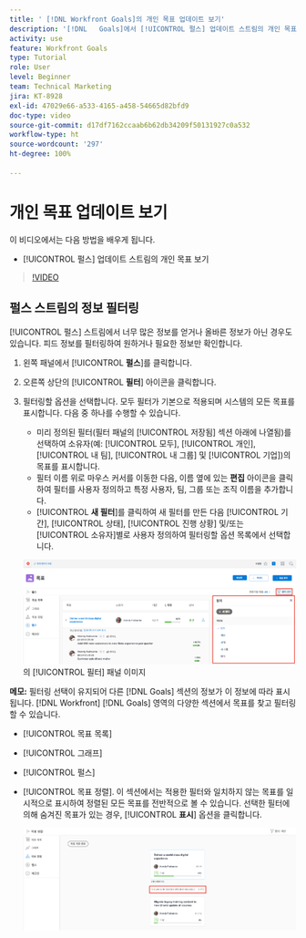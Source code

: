 ```yaml
---
title: ' [!DNL Workfront Goals]의 개인 목표 업데이트 보기'
description: '[!DNL   Goals]에서 [!UICONTROL 펄스] 업데이트 스트림의 개인 목표를 보는 방법에 대해 알아봅니다.'
activity: use
feature: Workfront Goals
type: Tutorial
role: User
level: Beginner
team: Technical Marketing
jira: KT-8928
exl-id: 47029e66-a533-4165-a458-54665d82bfd9
doc-type: video
source-git-commit: d17df7162ccaab6b62db34209f50131927c0a532
workflow-type: ht
source-wordcount: '297'
ht-degree: 100%

---
```


# 개인 목표 업데이트 보기

이 비디오에서는 다음 방법을 배우게 됩니다.

* [!UICONTROL 펄스] 업데이트 스트림의 개인 목표 보기

>[!VIDEO](https://video.tv.adobe.com/v/335200/?quality=12&learn=on&enablevpops)

## 펄스 스트림의 정보 필터링

[!UICONTROL 펄스] 스트림에서 너무 많은 정보를 얻거나 올바른 정보가 아닌 경우도 있습니다. 피드 정보를 필터링하여 원하거나 필요한 정보만 확인합니다.

1. 왼쪽 패널에서 [!UICONTROL **펄스**]&#x200B;를 클릭합니다.
1. 오른쪽 상단의 [!UICONTROL **필터**] 아이콘을 클릭합니다.
1. 필터링할 옵션을 선택합니다. 모두 필터가 기본으로 적용되며 시스템의 모든 목표를 표시합니다. 다음 중 하나를 수행할 수 있습니다.

   * 미리 정의된 필터(필터 패널의 [!UICONTROL 저장됨] 섹션 아래에 나열됨)를 선택하여 소유자(예: [!UICONTROL 모두], [!UICONTROL 개인], [!UICONTROL 내 팀], [!UICONTROL 내 그룹] 및 [!UICONTROL 기업])의 목표를 표시합니다.
   * 필터 이름 위로 마우스 커서를 이동한 다음, 이름 옆에 있는 **편집** 아이콘을 클릭하여 필터를 사용자 정의하고 특정 사용자, 팀, 그룹 또는 조직 이름을 추가합니다.
   * [!UICONTROL **새 필터**]&#x200B;를 클릭하여 새 필터를 만든 다음 [!UICONTROL 기간], [!UICONTROL 상태], [!UICONTROL 진행 상황] 및/또는 [!UICONTROL 소유자]별로 사용자 정의하여 필터링할 옵션 목록에서 선택합니다.

   ![[!DNL Workfront Goals]](assets/18-workfront-goals-pulse-stream.png)의 [!UICONTROL 필터] 패널 이미지

**메모:** 필터링 선택이 유지되어 다른 [!DNL Goals] 섹션의 정보가 이 정보에 따라 표시됩니다. [!DNL Workfront] [!DNL Goals] 영역의 다양한 섹션에서 목표를 찾고 필터링할 수 있습니다.

* [!UICONTROL 목표 목록]
* [!UICONTROL 그래프]
* [!UICONTROL 펄스]
* [!UICONTROL 목표 정렬]. 이 섹션에서는 적용한 필터와 일치하지 않는 목표를 일시적으로 표시하여 정렬된 모든 목표를 전반적으로 볼 수 있습니다. 선택한 필터에 의해 숨겨진 목표가 있는 경우, [!UICONTROL **표시**] 옵션을 클릭합니다.

  ![](assets/19-workfront-goals-filter-show-it.png)
